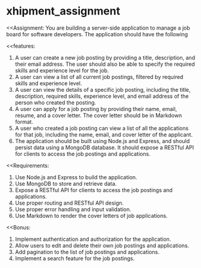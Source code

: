 # xhipment_assignment

<<Assignment:
You are building a server-side application to manage a job board for software developers. The application should have the following

<<features:
1. A user can create a new job posting by providing a title, description, and their email address. The user should also be able to 
   specify the required skills and experience level for the job.
2. A user can view a list of all current job postings, filtered by required skills and experience level.
3. A user can view the details of a specific job posting, including the title, description, required skills, experience level, and 
   email address of the person who created the posting.
4. A user can apply for a job posting by providing their name, email, resume, and a cover letter. The cover letter should be in 
   Markdown format.
5. A user who created a job posting can view a list of all the applications for that job, including the name, email, and cover 
   letter of the applicant.
6. The application should be built using Node.js and Express, and should persist data using a MongoDB database. It should expose a 
   RESTful API for clients to access the job postings and applications.

<<Requirements: 
1. Use Node.js and Express to build the application.
2. Use MongoDB to store and retrieve data.
3. Expose a RESTful API for clients to access the job postings and applications.
4. Use proper routing and RESTful API design.
5. Use proper error handling and input validation.
6. Use Markdown to render the cover letters of job applications.

<<Bonus:
1. Implement authentication and authorization for the application.
2. Allow users to edit and delete their own job postings and applications.
3. Add pagination to the list of job postings and applications.
4. Implement a search feature for the job postings.
